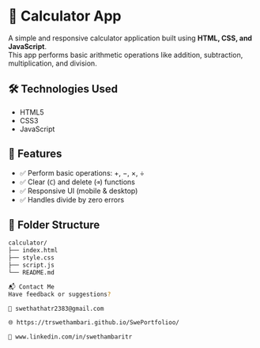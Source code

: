 # 🧮 Calculator App

A simple and responsive calculator application built using **HTML, CSS, and JavaScript**.  
This app performs basic arithmetic operations like addition, subtraction, multiplication, and division.

## 🛠️ Technologies Used

- HTML5
- CSS3
- JavaScript

## 🎯 Features

- ✅ Perform basic operations: +, −, ×, ÷
- ✅ Clear (`C`) and delete (`⌫`) functions
- ✅ Responsive UI (mobile & desktop)
- ✅ Handles divide by zero errors

## 📁 Folder Structure

```bash
calculator/
├── index.html
├── style.css
├── script.js
└── README.md

📬 Contact Me
Have feedback or suggestions?

📧 swethathatr2383@gmail.com

🌐 https://trswethambari.github.io/SwePortfolioo/

💼 www.linkedin.com/in/swethambaritr
